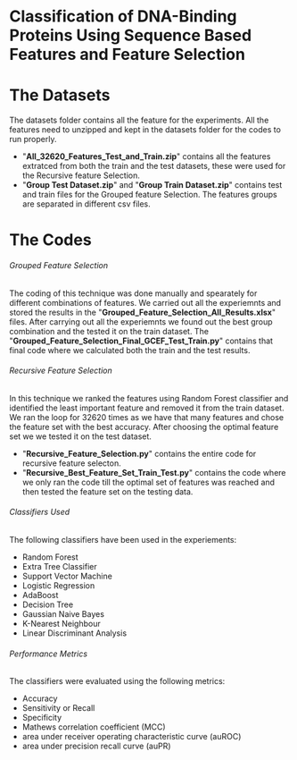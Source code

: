# Classification of DNA-Binding Proteins Using Sequence Based Features and Feature Selection

# The Datasets
The datasets folder contains all the feature for the experiments. All the features need to unzipped and kept in the datasets folder for the codes to run properly.
* "**All_32620_Features_Test_and_Train.zip**" contains all the features extratced from both the train and the test datasets, these were used for the Recursive feature Selection.
* "**Group Test Dataset.zip**" and "**Group Train Dataset.zip**" contains test and train files for the Grouped feature Selection. The features groups are separated in different csv files.


# The Codes

######  Grouped Feature Selection 
The coding of this technique was done manually and spearately for different combinations of features. We carried out all the experiemnts and stored the results in the "**Grouped_Feature_Selection_All_Results.xlsx**" files. After carrying out all the experiemnts we found out the best group combination and the tested it on the train dataset. The "**Grouped_Feature_Selection_Final_GCEF_Test_Train.py**" contains that final code where we calculated both the train and the test results.

######  Recursive Feature Selection 
In this technique we ranked the features using Random Forest classifier and identified the least important feature and removed it from the train dataset. We ran the loop for 32620 times as we have that many features and chose the feature set with the best accuracy. After choosing the optimal feature set we we tested it on the test dataset.
* "**Recursive_Feature_Selection.py**" contains the entire code for recursive feature selecton.
* "**Recursive_Best_Feature_Set_Train_Test.py**" contains the code where we only ran the code till the optimal set of features was reached and then tested the feature set on the testing data.

######  Classifiers Used
The following classifiers have been used in the experiements:
* Random Forest
* Extra Tree Classifier
* Support Vector Machine
* Logistic Regression
* AdaBoost
* Decision Tree
* Gaussian Naive Bayes
* K-Nearest Neighbour
* Linear Discriminant Analysis


######  Performance Metrics
The classifiers were evaluated using the following metrics:
* Accuracy
* Sensitivity or Recall
* Specificity
* Mathews correlation coefficient (MCC)
* area under receiver operating characteristic curve (auROC)
* area under precision recall curve (auPR)




